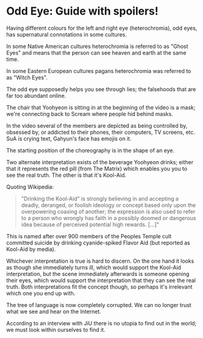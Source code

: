 # Odd Eye: Guide with spoilers!

Having different colours for the left and right eye (heterochromia),
odd eyes, has supernatural connotations in some cultures.

In some Native American cultures heterochromia is referred to as
"Ghost Eyes" and means that the person can see heaven and earth
at the same time.

In some Eastern European cultures pagans heterochromia was referred to
as "Witch Eyes".

The odd eye supposedly helps you see through lies;
the falsehoods that are far too abundant online.

The chair that Yoohyeon is sitting in at the beginning of the video is
a mask; we're connecting back to Scream where people hid behind masks.

In the video several of the members are depicted as being controlled by,
obsessed by, or addicted to their phones, their computers, TV screens, etc.
SuA is crying text, Gahyun's face has emojis on it.

The starting position of the choreography is in the shape of an eye.

Two alternate interpretation exists of the beverage Yoohyeon drinks;
either that it represents the red pill (from The Matrix) which enables you
you to see the real truth. The other is that it's Kool-Aid.

Quoting Wikipedia:

>"Drinking the Kool-Aid" is strongly believing in and accepting a deadly, deranged, or foolish ideology or concept based only upon the overpowering coaxing of another; the expression is also used to refer to a person who wrongly has faith in a possibly doomed or dangerous idea because of perceived potential high rewards. [...]"

This is named after over 900 members of the Peoples Temple cult
committed suicide by drinking cyanide-spiked Flavor Aid (but reported
as Kool-Aid by media).

Whichever interpretation is true is hard to discern. On the one hand it
looks as though she immediately turns ill, which would support the Kool-Aid
interpretation, but the scene immediately afterwards is someone opening their
eyes, which would support the interpretation that they can see the real truth.
Both interpretations fit the concept though, so perhaps it's irrelevant
which one you end up with.

The tree of language is now completely corrupted.
We can no longer trust what we see and hear on the Internet.

According to an interview with JiU there is no utopia to find out in the world;
we must look within ourselves to find it.
